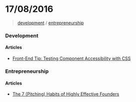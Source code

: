 # 17/08/2016

> [development](#development) / [entrepreneurship](#entrepreneurship)

### Development

#### Articles

- [Front-End Tip: Testing Component Accessibility with CSS](https://blog.mariano.io/quick-tip-testing-component-accessibility-with-css-3c36fe1a6562#.6iatgaaro)

### Entrepreneurship

#### Articles

- [The 7 (Pitching) Habits of Highly Effective Founders](http://500.co/7-pitching-habits-for-founders/)
